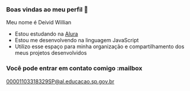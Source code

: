 ### Boas vindas ao meu perfil 💙

Meu nome é Deivid Willian

- Estou estudando na [Alura](https://www.alura.com.br)
- Estou me desenvolvendo na linguagem JavaScript
- Utilizo esse espaço para minha organização e compartilhamento dos meus projetos desenvolvidos

### Você pode entrar em contato comigo :mailbox

00001103318329SP@al.educacao.sp.gov.br
